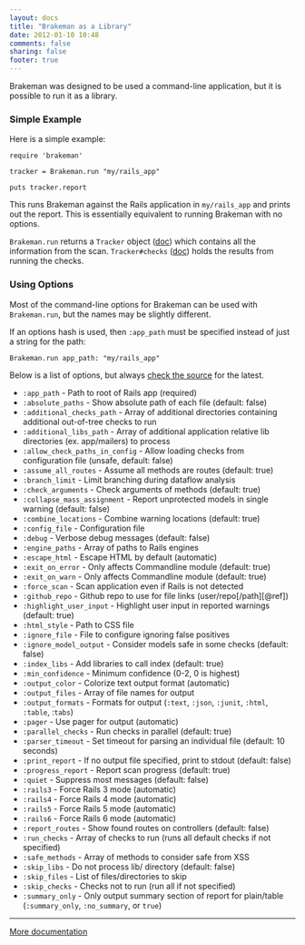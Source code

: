 ```yaml
---
layout: docs
title: "Brakeman as a Library"
date: 2012-01-10 10:48
comments: false
sharing: false
footer: true
---
```


Brakeman was designed to be used a command-line application, but it is possible to run it as a library.

### Simple Example

Here is a simple example:

    require 'brakeman'

    tracker = Brakeman.run "my/rails_app"

    puts tracker.report

This runs Brakeman against the Rails application in `my/rails_app` and prints out the report. This is essentially equivalent to running Brakeman with no options.

`Brakeman.run` returns a `Tracker` object ([doc](http://rubydoc.info/github/presidentbeef/brakeman/master/frames)) which contains all the information from the scan. `Tracker#checks` ([doc](http://rubydoc.info/github/presidentbeef/brakeman/master/frames)) holds the results from running the checks.

### Using Options

Most of the command-line options for Brakeman can be used with `Brakeman.run`, but the names may be slightly different.

If an options hash is used, then `:app_path` must be specified instead of just a string for the path:

    Brakeman.run app_path: "my/rails_app"

Below is a list of options, but always [check the source](https://github.com/presidentbeef/brakeman/blob/master/lib/brakeman/options.rb) for the latest.

* `:app_path` - Path to root of Rails app (required)
* `:absolute_paths` - Show absolute path of each file (default: false)
* `:additional_checks_path` - Array of additional directories containing additional out-of-tree checks to run
* `:additional_libs_path` - Array of additional application relative lib directories (ex. app/mailers) to process
* `:allow_check_paths_in_config` - Allow loading checks from configuration file (unsafe, default: false)
* `:assume_all_routes` - Assume all methods are routes (default: true)
* `:branch_limit` - Limit branching during dataflow analysis
* `:check_arguments` - Check arguments of methods (default: true)
* `:collapse_mass_assignment` - Report unprotected models in single warning (default: false)
* `:combine_locations` - Combine warning locations (default: true)
* `:config_file` - Configuration file
* `:debug` - Verbose debug messages (default: false)
* `:engine_paths` - Array of paths to Rails engines
* `:escape_html` - Escape HTML by default (automatic)
* `:exit_on_error` - Only affects Commandline module (default: true)
* `:exit_on_warn` - Only affects Commandline module (default: true)
* `:force_scan` - Scan application even if Rails is not detected
* `:github_repo` - Github repo to use for file links (user/repo[/path][@ref])
* `:highlight_user_input` - Highlight user input in reported warnings (default: true)
* `:html_style` - Path to CSS file
* `:ignore_file` - File to configure ignoring false positives
* `:ignore_model_output` - Consider models safe in some checks (default: false)
* `:index_libs` - Add libraries to call index (default: true)
* `:min_confidence` - Minimum confidence (0-2, 0 is highest)
* `:output_color` - Colorize text output format (automatic)
* `:output_files` - Array of file names for output
* `:output_formats` - Formats for output (`:text`, `:json`, `:junit`, `:html`, `:table`, :`tabs`)
* `:pager` - Use pager for output (automatic)
* `:parallel_checks` - Run checks in parallel (default: true)
* `:parser_timeout` - Set timeout for parsing an individual file (default: 10 seconds)
* `:print_report` - If no output file specified, print to stdout (default: false)
* `:progress_report` - Report scan progress (default: true)
* `:quiet` - Suppress most messages (default: false)
* `:rails3` - Force Rails 3 mode (automatic)
* `:rails4` - Force Rails 4 mode (automatic)
* `:rails5` - Force Rails 5 mode (automatic)
* `:rails6` - Force Rails 6 mode (automatic)
* `:report_routes` - Show found routes on controllers (default: false)
* `:run_checks` - Array of checks to run (runs all default checks if not specified)
* `:safe_methods` - Array of methods to consider safe from XSS
* `:skip_libs` - Do not process lib/ directory (default: false)
* `:skip_files` - List of files/directories to skip
* `:skip_checks` - Checks not to run (run all if not specified)
* `:summary_only` - Only output summary section of report for plain/table (`:summary_only`, `:no_summary`, or `true`)

---

[More documentation](/docs)
